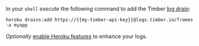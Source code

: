 In your `shell` *execute* the following command to add the Timber [log drain](https://devcenter.heroku.com/articles/log-drains):

```shell
heroku drains:add https://{{my-timber-api-key}}@logs.timber.io/frames -a myapp
```

*Optionally* [enable Heroku features](/docs/platforms/heroku/configuration) to enhance your logs.
